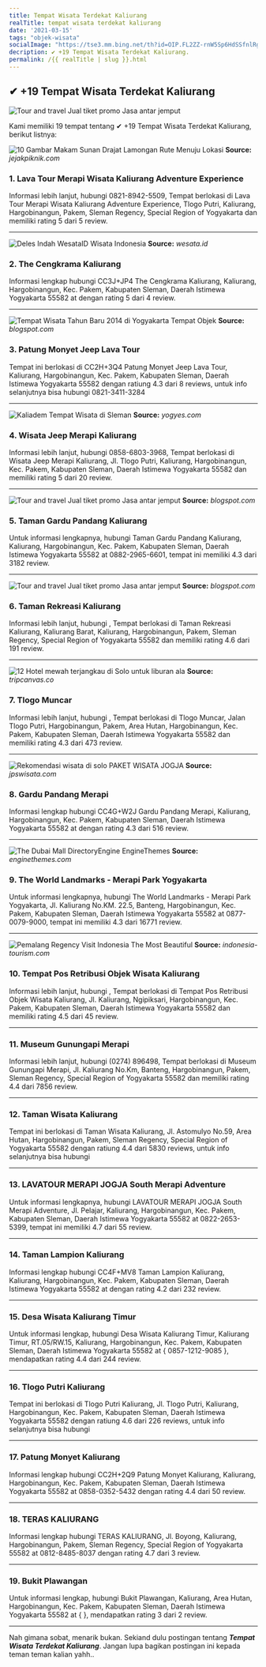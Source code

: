 ```yaml
---
title: Tempat Wisata Terdekat Kaliurang
realTitle: tempat wisata terdekat kaliurang
date: '2021-03-15'
tags: "objek-wisata"
socialImage: "https://tse3.mm.bing.net/th?id=OIP.FL2ZZ-rnW5Sp6HdSSfnlRgHaIM&amp;pid=15.1"
decription: ✔ +19 Tempat Wisata Terdekat Kaliurang.
permalink: /{{ realTitle | slug }}.html
---
```


## ✔ +19 Tempat Wisata Terdekat Kaliurang

![Tour and travel Jual tiket promo Jasa antar jemput ](https://2.bp.blogspot.com/-OT484sAw-hc/WAH62jzvnlI/AAAAAAAAADU/s99HtlAX7QQEiVWGp6ghVlGwfOrYosWAwCLcB/s1600/a%2Banak%2Bhilang.jpg)



Kami memiliki 19 tempat tentang ✔ +19 Tempat Wisata Terdekat Kaliurang, berikut listnya:



![10 Gambar Makam Sunan Drajat Lamongan Rute Menuju Lokasi ](https://tse4.mm.bing.net/th?id=OIP.htDW4391t-LiQzTDIhVAwwAAAA&amp;pid=15.1)
**Source:** _jejakpiknik.com_


### 1. Lava Tour Merapi Wisata Kaliurang Adventure Experience



Informasi lebih lanjut, hubungi 0821-8942-5509, Tempat berlokasi di Lava Tour Merapi Wisata Kaliurang Adventure Experience, Tlogo Putri, Kaliurang, Hargobinangun, Pakem, Sleman Regency, Special Region of Yogyakarta dan memiliki rating 5 dari 5 review.

---


![Deles Indah  WesataID  Wisata Indonesia](https://tse2.mm.bing.net/th?id=OIP.0CXbjSLzwwvxtc39rOW0-QHaFj&amp;pid=15.1)
**Source:** _wesata.id_


### 2. The Cengkrama Kaliurang



Informasi lengkap hubungi CC3J+JP4 The Cengkrama Kaliurang, Kaliurang, Hargobinangun, Kec. Pakem, Kabupaten Sleman, Daerah Istimewa Yogyakarta 55582 at  dengan rating 5 dari 4 review.

---


![Tempat Wisata Tahun Baru 2014 di Yogyakarta  Tempat Objek ](https://tse3.mm.bing.net/th?id=OIP.I6qRIs7Xfj3pEnZdsOOAmwAAAA&amp;pid=15.1)
**Source:** _blogspot.com_


### 3. Patung Monyet Jeep Lava Tour



Tempat ini berlokasi di CC2H+3Q4 Patung Monyet Jeep Lava Tour, Kaliurang, Hargobinangun, Kec. Pakem, Kabupaten Sleman, Daerah Istimewa Yogyakarta 55582 dengan ratiung 4.3 dari 8 reviews, untuk info selanjutnya bisa hubungi 0821-3411-3284

---


![Kaliadem Tempat Wisata di Sleman](https://tse1.mm.bing.net/th?id=OIP.O9CbtkfIkSd6PLaEVs4MmQHaE5&amp;pid=15.1)
**Source:** _yogyes.com_


### 4. Wisata Jeep Merapi Kaliurang



Informasi lebih lanjut, hubungi 0858-6803-3968, Tempat berlokasi di Wisata Jeep Merapi Kaliurang, Jl. Tlogo Putri, Kaliurang, Hargobinangun, Kec. Pakem, Kabupaten Sleman, Daerah Istimewa Yogyakarta 55582 dan memiliki rating 5 dari 20 review.

---


![Tour and travel Jual tiket promo Jasa antar jemput ](https://tse1.mm.bing.net/th?id=OIP.m6cTgbH19F4TnvWmfYuY8QHaG1&amp;pid=15.1)
**Source:** _blogspot.com_


### 5. Taman Gardu Pandang Kaliurang



Untuk informasi lengkapnya, hubungi Taman Gardu Pandang Kaliurang, Kaliurang, Hargobinangun, Kec. Pakem, Kabupaten Sleman, Daerah Istimewa Yogyakarta 55582 at 0882-2965-6601, tempat ini memiliki 4.3 dari 3182 review.

---


![Tour and travel Jual tiket promo Jasa antar jemput ](https://tse2.mm.bing.net/th?id=OIP.wtldJi2__1wEhjt5txBpdAHaEe&amp;pid=15.1)
**Source:** _blogspot.com_


### 6. Taman Rekreasi Kaliurang



Informasi lebih lanjut, hubungi , Tempat berlokasi di Taman Rekreasi Kaliurang, Kaliurang Barat, Kaliurang, Hargobinangun, Pakem, Sleman Regency, Special Region of Yogyakarta 55582 dan memiliki rating 4.6 dari 191 review.

---


![12 Hotel mewah terjangkau di Solo untuk liburan ala ](https://tse1.mm.bing.net/th?id=OIP.uyz8hIrJL7Jw315OlgHoZQHaE7&amp;pid=15.1)
**Source:** _tripcanvas.co_


### 7. Tlogo Muncar



Informasi lebih lanjut, hubungi , Tempat berlokasi di Tlogo Muncar, Jalan Tlogo Putri, Hargobinangun, Pakem, Area Hutan, Hargobinangun, Kec. Pakem, Kabupaten Sleman, Daerah Istimewa Yogyakarta 55582 dan memiliki rating 4.3 dari 473 review.

---


![Rekomendasi wisata di solo  PAKET WISATA JOGJA](https://tse3.mm.bing.net/th?id=OIP.H0H_nd0m3_ItFZQS_8aqXgHaFj&amp;pid=15.1)
**Source:** _jpswisata.com_


### 8. Gardu Pandang Merapi



Informasi lengkap hubungi CC4G+W2J Gardu Pandang Merapi, Kaliurang, Hargobinangun, Kec. Pakem, Kabupaten Sleman, Daerah Istimewa Yogyakarta 55582 at  dengan rating 4.3 dari 516 review.

---


![The Dubai Mall  DirectoryEngine  EngineThemes](https://tse4.mm.bing.net/th?id=OIP.2ohekcDmAtAIvCpf5u3CSwHaEb&amp;pid=15.1)
**Source:** _enginethemes.com_


### 9. The World Landmarks - Merapi Park Yogyakarta



Untuk informasi lengkapnya, hubungi The World Landmarks - Merapi Park Yogyakarta, Jl. Kaliurang No.KM. 22.5, Banteng, Hargobinangun, Kec. Pakem, Kabupaten Sleman, Daerah Istimewa Yogyakarta 55582 at 0877-0079-9000, tempat ini memiliki 4.3 dari 16771 review.

---


![Pemalang Regency  Visit Indonesia  The Most Beautiful ](https://tse1.mm.bing.net/th?id=OIP.bXfkoq9g3AftYNwcgz5rRQHaFj&amp;pid=15.1)
**Source:** _indonesia-tourism.com_


### 10. Tempat Pos Retribusi Objek Wisata Kaliurang



Informasi lebih lanjut, hubungi , Tempat berlokasi di Tempat Pos Retribusi Objek Wisata Kaliurang, Jl. Kaliurang, Ngipiksari, Hargobinangun, Kec. Pakem, Kabupaten Sleman, Daerah Istimewa Yogyakarta 55582 dan memiliki rating 4.5 dari 45 review.

---


### 11. Museum Gunungapi Merapi



Informasi lebih lanjut, hubungi (0274) 896498, Tempat berlokasi di Museum Gunungapi Merapi, Jl. Kaliurang No.Km, Banteng, Hargobinangun, Pakem, Sleman Regency, Special Region of Yogyakarta 55582 dan memiliki rating 4.4 dari 7856 review.

---


### 12. Taman Wisata Kaliurang



Tempat ini berlokasi di Taman Wisata Kaliurang, Jl. Astomulyo No.59, Area Hutan, Hargobinangun, Pakem, Sleman Regency, Special Region of Yogyakarta 55582 dengan ratiung 4.4 dari 5830 reviews, untuk info selanjutnya bisa hubungi 

---


### 13. LAVATOUR MERAPI JOGJA South Merapi Adventure



Untuk informasi lengkapnya, hubungi LAVATOUR MERAPI JOGJA South Merapi Adventure, Jl. Pelajar, Kaliurang, Hargobinangun, Kec. Pakem, Kabupaten Sleman, Daerah Istimewa Yogyakarta 55582 at 0822-2653-5399, tempat ini memiliki 4.7 dari 55 review.

---


### 14. Taman Lampion Kaliurang



Informasi lengkap hubungi CC4F+MV8 Taman Lampion Kaliurang, Kaliurang, Hargobinangun, Kec. Pakem, Kabupaten Sleman, Daerah Istimewa Yogyakarta 55582 at  dengan rating 4.2 dari 232 review.

---


### 15. Desa Wisata Kaliurang Timur



Untuk informasi lengkap, hubungi Desa Wisata Kaliurang Timur, Kaliurang Timur, RT.05/RW.15, Kaliurang, Hargobinangun, Kec. Pakem, Kabupaten Sleman, Daerah Istimewa Yogyakarta 55582 at { 0857-1212-9085 }, mendapatkan rating 4.4 dari 244 review.

---


### 16. Tlogo Putri Kaliurang



Tempat ini berlokasi di Tlogo Putri Kaliurang, Jl. Tlogo Putri, Kaliurang, Hargobinangun, Kec. Pakem, Kabupaten Sleman, Daerah Istimewa Yogyakarta 55582 dengan ratiung 4.6 dari 226 reviews, untuk info selanjutnya bisa hubungi 

---


### 17. Patung Monyet Kaliurang



Informasi lengkap hubungi CC2H+2Q9 Patung Monyet Kaliurang, Kaliurang, Hargobinangun, Kec. Pakem, Kabupaten Sleman, Daerah Istimewa Yogyakarta 55582 at 0858-0352-5432 dengan rating 4.4 dari 50 review.

---


### 18. TERAS KALIURANG



Informasi lengkap hubungi TERAS KALIURANG, Jl. Boyong, Kaliurang, Hargobinangun, Pakem, Sleman Regency, Special Region of Yogyakarta 55582 at 0812-8485-8037 dengan rating 4.7 dari 3 review.

---


### 19. Bukit Plawangan



Untuk informasi lengkap, hubungi Bukit Plawangan, Kaliurang, Area Hutan, Hargobinangun, Kec. Pakem, Kabupaten Sleman, Daerah Istimewa Yogyakarta 55582 at {  }, mendapatkan rating 3 dari 2 review.

---









Nah gimana sobat, menarik bukan. Sekiand dulu postingan tentang ***Tempat Wisata Terdekat Kaliurang***. Jangan lupa bagikan postingan ini kepada teman teman kalian yahh..
